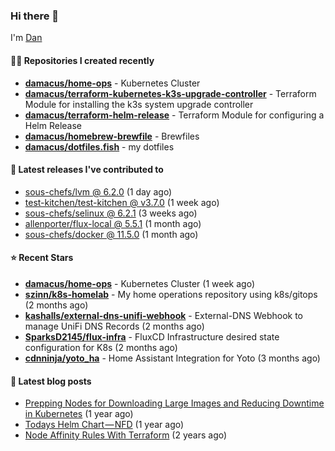 

### Hi there 👋

I'm [Dan](https://medium.com/@dan.m.webb)

#### 👨‍💻 Repositories I created recently
- **[damacus/home-ops](https://github.com/damacus/home-ops)** - Kubernetes Cluster
- **[damacus/terraform-kubernetes-k3s-upgrade-controller](https://github.com/damacus/terraform-kubernetes-k3s-upgrade-controller)** - Terraform Module for installing the k3s system upgrade controller
- **[damacus/terraform-helm-release](https://github.com/damacus/terraform-helm-release)** - Terraform Module for configuring a Helm Release
- **[damacus/homebrew-brewfile](https://github.com/damacus/homebrew-brewfile)** - Brewfiles
- **[damacus/dotfiles.fish](https://github.com/damacus/dotfiles.fish)** - my dotfiles

#### 🚀 Latest releases I've contributed to


- [sous-chefs/lvm @ 6.2.0](https://github.com/sous-chefs/lvm/releases/tag/6.2.0) (1 day ago)
- [test-kitchen/test-kitchen @ v3.7.0](https://github.com/test-kitchen/test-kitchen/releases/tag/v3.7.0) (1 week ago)
- [sous-chefs/selinux @ 6.2.1](https://github.com/sous-chefs/selinux/releases/tag/6.2.1) (3 weeks ago)
- [allenporter/flux-local @ 5.5.1](https://github.com/allenporter/flux-local/releases/tag/5.5.1) (1 month ago)
- [sous-chefs/docker @ 11.5.0](https://github.com/sous-chefs/docker/releases/tag/11.5.0) (1 month ago)

#### ⭐ Recent Stars


- **[damacus/home-ops](https://github.com/damacus/home-ops)** - Kubernetes Cluster (1 week ago)
- **[szinn/k8s-homelab](https://github.com/szinn/k8s-homelab)** - My home operations repository using k8s/gitops (2 months ago)
- **[kashalls/external-dns-unifi-webhook](https://github.com/kashalls/external-dns-unifi-webhook)** - External-DNS Webhook to manage UniFi DNS Records (2 months ago)
- **[SparksD2145/flux-infra](https://github.com/SparksD2145/flux-infra)** - FluxCD Infrastructure desired state configuration for K8s (2 months ago)
- **[cdnninja/yoto_ha](https://github.com/cdnninja/yoto_ha)** - Home Assistant Integration for Yoto (3 months ago)

#### 📄 Latest blog posts
- [Prepping Nodes for Downloading Large Images and Reducing Downtime in Kubernetes](https://medium.com/@dan.m.webb/prepping-nodes-for-downloading-large-images-and-reducing-downtime-in-kubernetes-551ead53f0?source=rss-bbba9c670f6e------2) (1 year ago)
- [Todays Helm Chart — NFD](https://medium.com/@dan.m.webb/todays-helm-chart-nfd-efe64f156edd?source=rss-bbba9c670f6e------2) (1 year ago)
- [Node Affinity Rules With Terraform](https://awstip.com/node-affinity-rules-with-terraform-a0766e0bb1da?source=rss-bbba9c670f6e------2) (2 years ago)
